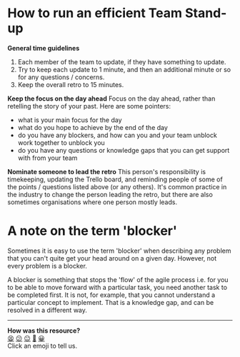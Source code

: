 # How to run an efficient Team Stand-up

**General time guidelines**
1. Each member of the team to update, if they have something to update.
2. Try to keep each update to 1 minute, and then an additional minute or so for any questions / concerns.
3. Keep the overall retro to 15 minutes.

**Keep the focus on the day ahead**
Focus on the day ahead, rather than retelling the story of your past. Here are some pointers:
* what is your main focus for the day
* what do you hope to achieve by the end of the day
* do you have any blockers, and how can you and your team unblock work together to unblock you
* do you have any questions or knowledge gaps that you can get support with from your team

**Nominate someone to lead the retro**
This person's responsibility is timekeeping, updating the Trello board, and reminding people of
some of the points / questions listed above (or any others). It's common practice in the industry
to change the person leading the retro, but there are also sometimes organisations where one person
mostly leads.

# A note on the term 'blocker'

Sometimes it is easy to use the term 'blocker' when describing any problem that you can't
quite get your head around on a given day. However, not every problem is a blocker.

A blocker is something that stops the 'flow' of the agile process i.e. for you to
be able to move forward with a particular task, you need another task to be completed
first. It is not, for example, that you cannot understand a particular concept to implement. That
is a knowledge gap, and can be resolved in a different way.

<!-- BEGIN GENERATED SECTION DO NOT EDIT -->

---

**How was this resource?**  
[😫](https://airtable.com/shrUJ3t7KLMqVRFKR?prefill_Repository=makersacademy%2Fengineering-project-1&prefill_File=pills%2Fhow_to_run_standup.md&prefill_Sentiment=😫) [😕](https://airtable.com/shrUJ3t7KLMqVRFKR?prefill_Repository=makersacademy%2Fengineering-project-1&prefill_File=pills%2Fhow_to_run_standup.md&prefill_Sentiment=😕) [😐](https://airtable.com/shrUJ3t7KLMqVRFKR?prefill_Repository=makersacademy%2Fengineering-project-1&prefill_File=pills%2Fhow_to_run_standup.md&prefill_Sentiment=😐) [🙂](https://airtable.com/shrUJ3t7KLMqVRFKR?prefill_Repository=makersacademy%2Fengineering-project-1&prefill_File=pills%2Fhow_to_run_standup.md&prefill_Sentiment=🙂) [😀](https://airtable.com/shrUJ3t7KLMqVRFKR?prefill_Repository=makersacademy%2Fengineering-project-1&prefill_File=pills%2Fhow_to_run_standup.md&prefill_Sentiment=😀)  
Click an emoji to tell us.

<!-- END GENERATED SECTION DO NOT EDIT -->

